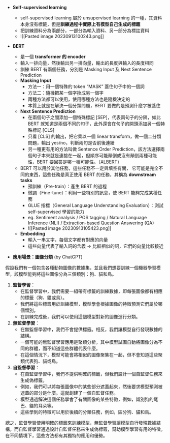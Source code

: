 
* **Self-supervised learning** 
	* self-supervised learning 屬於 unsupervised learning 的一種，其資料本身沒有標籤，但是**訓練過程中實際上有模型自己生成的標籤**
	* 把訓練資料分為兩部分，一部分為輸入資料、另一部分為標註資料
	* ![[Pasted image 20230913100243.png]]
* **BERT**
	* 是一個 **transformer 的 encoder**
	* 輸入一排向量，然後輸出另一排向量，輸出的長度與輸入的長度相同
	* 訓練 BERT 有兩個任務，分別是 Masking Input 及 Next Sentence Prediction
	* **Masking Input**
		* 方法一：用一個特殊的 token “MASK” 蓋住句子中的一個詞
		* 方法二：隨機把某一個字換成另一個字
		* 兩種方法都可以使用，使用哪種方法也是隨機決定的
		* 本質上就是在解決一個分類問題，BERT 要做的是預測什麼字被蓋住
	* **Next Sentence Prediction**
		* 在兩個句子之間添加一個特殊標記 [SEP]，代表兩句子的分隔，如此 BERT 就知道是兩個不同的句子，此外還會在句子的開頭添加另一個特殊標記 [CLS]
		* 只看 [CLS] 的輸出，把它乘以一個 linear transform，做一個二分類問題，輸出 yes/no，判斷兩句是否前後連續
		* 另一種更有用的方法叫做 Sentence Order Prediction，該方法選擇兩個句子本來就是連接在一起，但順序可能顛倒或沒有顛倒兩種可能性，BERT 要回答是哪一種可能性。（ALBERT）
	* BERT 可以用於其他任務，這些任務不一定與填空有關， 它可能是完全不同的東西，這些任務是真正使用 BERT 的任務，其稱為 **downstream tasks**
		* 預訓練（Pre-train）：產生 BERT 的過程
		* 微調（Fine-tune）：利用一些特別的訊息，使 BERT 能夠完成某種任務
		* GLUE 指標（General Language Understanding Evaluation）：測試 self-supervised 學習的能力
		* eg. Sentiment analysis / POS tagging / Natural Language Inference (NLI) / Extraction-based Question Answering (QA)
		* ![[Pasted image 20230913105423.png]]
	* **Embedding**
		* 輸入一串文字，每個文字都有對應的向量
		* 這些向量代表了輸入詞的含義 → 比較相似的詞，它們的向量比較接近


* **應用場景：圖像分類** (by ChatGPT)

假設我們有一個包含各種動物圖像的數據集，並且我們想要訓練一個機器學習模型，該模型能夠將這些圖像分為三個類別：狗、貓和鳥。

1. **監督學習**：
    - 在監督學習中，我們需要一組帶有標籤的訓練數據，即每張圖像都有相應的標籤（狗、貓或鳥）。
    - 我們將這些標籤用於訓練模型，模型學會根據圖像的特徵預測它們屬於哪個類別。
    - 在訓練完成後，我們可以使用這個模型對新的圖像進行分類。
2. **無監督學習**：
    - 在無監督學習中，我們不會提供標籤。相反，我們讓模型自行發現數據的結構。
    - 一個可能的無監督學習應用是聚類分析，其中模型試圖自動將圖像分為不同的群體，而不知道這些群體代表什麼。
    - 在這個情況下，模型可能會將相似的圖像聚集在一起，但不會知道這些聚類代表狗、貓或鳥。
3. **自監督學習**：
    - 在自監督學習中，我們不提供明確的標籤，但我們設計一個自監督任務來生成偽標籤。
    - 例如，我們可以將每張圖像中的某些部分遮蓋起來，然後要求模型預測被遮蓋的部分是什麼。這就創建了一個自監督任務。
    - 模型通過解決這個任務學會了有關圖像的某些特徵，例如，識別狗的尾巴、貓的耳朵等。
    - 這些學到的特徵可以用於後續的分類任務，例如，區分狗、貓和鳥。

總之，監督學習使用明確的標籤來訓練模型，無監督學習讓模型自行發現數據結構，而自監督學習通過設計自監督任務來生成偽標籤，幫助模型學習有用的特徵。在不同情境下，這些方法都有其獨特的應用和優勢。